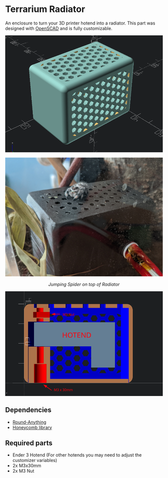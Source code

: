 # Terrarium Radiator

An enclosure to turn your 3D printer hotend into a radiator.
This part was designed with [OpenSCAD](https://openscad.org/) and is fully customizable.

![Radiator](assets/radiator.png)

![Jumping Spider on top of Radiator](assets/jumping_spider.png)
<p align="center"><i>Jumping Spider on top of Radiator</i></p>

![Radiator Cut-Through](assets/cut-through.png)

## Dependencies

- [Round-Anything](https://github.com/Irev-Dev/Round-Anything)
- [Honeycomb library](https://www.thingiverse.com/thing:2484395)

## Required parts

- Ender 3 Hotend (For other hotends you may need to adjust the customizer variables)
- 2x M3x30mm
- 2x M3 Nut

